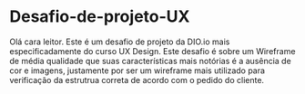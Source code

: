 # Desafio-de-projeto-UX
Olá cara leitor. Este é um desafio de projeto da DIO.io mais especificadamente do curso UX Design. Este desafio é sobre um Wireframe de média qualidade que suas características mais notórias é a ausência de cor e imagens, justamente por ser um wireframe mais utilizado para verificação da estrutrua correta de acordo com o pedido do cliente.
